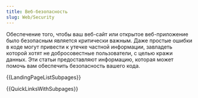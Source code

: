 ```yaml
---
title: Веб-безопасность
slug: Web/Security
---
```


Обеспечение того, чтобы ваш веб-сайт или открытое веб-приложение было безопасным является критически важным. Даже простые ошибки в коде могут привести к утечке частной информации, завладеть которой хотят не добросовестные пользователи, с целью кражи данных. Эти статьи предоставляют информацию, которая может помочь вам обеспечить безопасность вашего кода.

{{LandingPageListSubpages}}

{{QuickLinksWithSubpages}}
